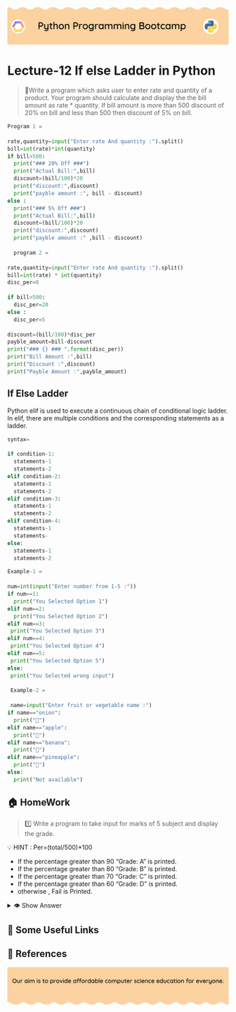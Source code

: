 <!-- HEADER -->
<p align="center">
  <img  src="./../assets/header.png?" />
</p>

# Lecture-12 If else Ladder in Python

> 🚁Write a program which asks user to enter rate and quantity of a product. Your program should calculate and display the the bill amount as rate * quantity. If bill amount is more than 500 discount of 20% on bill and less than 500 then discount of 5% on bill.

```python
Program 1 =

rate,quantity=input("Enter rate And quantity :").split()
bill=int(rate)*int(quantity)
if bill>500:
  print("### 20% Off ###")
  print("Actual Bill:",bill)
  discount=(bill/100)*20
  print("discount:",discount)
  print("payble amount :", bill - discount)
else :
  print("### 5% Off ###")
  print("Actual Bill:",bill)
  discount=(bill/100)*20
  print("discount:",discount)
  print("payble amount :" ,bill - discount)

  program 2 =

rate,quantity=input("Enter rate And quantity :").split()
bill=int(rate) * int(quantity)
disc_per=0

if bill>500:
  disc_per=20
else :
  disc_per=5

discount=(bill/100)*disc_per
payble_amount=bill-discount
print("### {} ### ".format(disc_per))
print("Bill Amount :",bill)
print("Discount :",discount)
print("Payble Amount :",payble_amount)
```

## If Else Ladder

Python elif is used to execute a continuous chain of conditional logic ladder. In elif, there are multiple conditions and the corresponding statements as a ladder.

```python
syntax=

if condition-1:
  statements-1
  statements-2
elif condition-2:
  statements-1
  statements-2
elif condition-3:
  statements-1
  statements-2
elif condition-4:
  statements-1
  statements-
else:
  statements-1
  statements-2
```

```python
Example-1 =

num=int(input("Enter number from 1-5 :"))
if num==1:
  print("You Selected Option 1")
elif num==2:
  print("You Selected Option 2")
elif num==3:
 print("You Selected Option 3")
elif num==4:
 print("You Selected Option 4")
elif num==5:
 print("You Selected Option 5")
else:
 print("You Selected wrong input")

 Example-2 =

 name=input("Enter fruit or vegetable name :") 
if name=="onion":
  print("🧅")
elif name=="apple":
  print("🍎")
elif name=="banana":
  print("🍌")
elif name=="pineapple":
  print("🍍")
else:
  print("Not available")
```

## 🏠 HomeWork
>1️⃣ Write a program to take input for marks of 5 subject and display the grade.

💡 HINT : Per=(total/500)*100

* If the percentage  greater than 90 “Grade: A” is printed.
* If the percentage  greater than 80 “Grade: B” is printed.
* If the percentage  greater than 70 “Grade: C” is printed.
* If the percentage  greater than 60 “Grade: D” is printed.
* otherwise , Fail is Printed.

<details>
  <summary>👁 Show Answer</summary>

  <p>

  📝 Code:

  ```python
  marathi,hindi,english,math,science= input("Enter Marks of 5 Subject").split()
  sum=int(marathi)+int(hindi)+int(english)+int(math)+int(science)
  per=(sum/500)*100
  print("Percentage :",per,"%")
  if per>=90:
    print("Grade A")
  elif per>=80:
    print("Grade B")
  elif per>=70:
    print("Grade c")
  elif per>=60:
    print("Grade D")
  else:
    print("FAIl")
  ```
  ⚙️ Output:
  >Enter Marks of 5 Subject: 91 92 93 94 95
  Percentage : 93.0 %
  Grade A
  </p>
</details>


## 🔗 Some Useful Links

## 📖 References

<!-- FOOTER -->
<p align="center">
  <img  src="./../assets/footer.png" />
</p>  